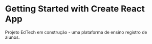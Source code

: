 # Getting Started with Create React App

Projeto EdTech em construção - uma plataforma de ensino registro de alunos.
